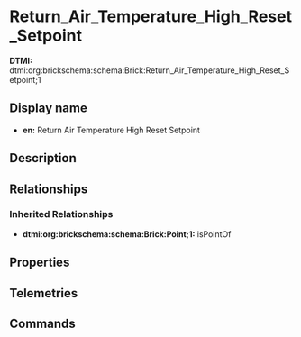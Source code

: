 # Return_Air_Temperature_High_Reset_Setpoint
**DTMI:** dtmi:org:brickschema:schema:Brick:Return_Air_Temperature_High_Reset_Setpoint;1
## Display name
- **en:** Return Air Temperature High Reset Setpoint
## Description
## Relationships
### Inherited Relationships
* **dtmi:org:brickschema:schema:Brick:Point;1:** isPointOf
## Properties
## Telemetries
## Commands
